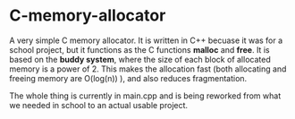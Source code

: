 # C-memory-allocator

A very simple C memory allocator. It is written in C++ becuase it was for a school project, but it functions as the C functions **malloc** and **free**. It is based on the **buddy system**, where the size of each block of allocated memory is a power of 2. This makes the allocation fast (both allocating and freeing memory are O(log(n)) ), and also reduces fragmentation.

The whole thing is currently in main.cpp and is being reworked from what we needed in school to an actual usable project.
